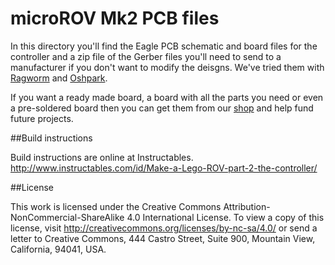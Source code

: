 # microROV Mk2 PCB files

In this directory you'll find the Eagle PCB schematic and board files for the controller and a zip file of the Gerber files you'll need to send to a manufacturer if you don't want to modify the deisgns. We've tried them with [Ragworm](http://ragworm.eu/) and [Oshpark](https://oshpark.com/).

If you want a ready made board, a board with all the parts you need or even a pre-soldered board then you can get them from our [shop](http://darkwater.io/shop/) and help fund future projects.

##Build instructions

Build instructions are online at Instructables.
http://www.instructables.com/id/Make-a-Lego-ROV-part-2-the-controller/

##License

This work is licensed under the Creative Commons Attribution-NonCommercial-ShareAlike 4.0 International License. To view a copy of this license, visit http://creativecommons.org/licenses/by-nc-sa/4.0/ or send a letter to Creative Commons, 444 Castro Street, Suite 900, Mountain View, California, 94041, USA.

